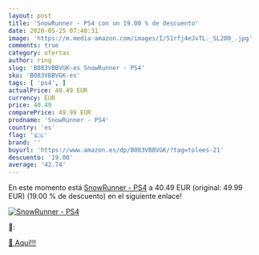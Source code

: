 ```yaml
---
layout: post
title: 'SnowRunner - PS4 con un 19.00 % de descuento'
date: 2020-05-25 07:48:31
image: 'https://m.media-amazon.com/images/I/51rfj4eJvTL._SL200_.jpg'
comments: true
category: ofertas
author: ring
slug: 'B083VBBVGK-es SnowRunner - PS4'
sku: 'B083VBBVGK-es'
tags: [ 'ps4', ]
actualPrice: 40.49 EUR
currency: EUR
price: 40.49
comparePrice: 49.99 EUR
prodname: 'SnowRunner - PS4'
country: 'es'
flag: '🇪🇸'
brand: ''
buyurl: 'https://www.amazon.es/dp/B083VBBVGK/?tag=tolees-21'
descuento: '19.00'
average: '42.74'
---
```


En este momento está [SnowRunner - PS4](https://www.amazon.es/dp/B083VBBVGK/?tag=tolees-21) a 40.49 EUR (original: 49.99 EUR) (19.00 %  de descuento) en el siguiente enlace!

[![SnowRunner - PS4](https://m.media-amazon.com/images/I/51rfj4eJvTL._SL200_.jpg)](https://www.amazon.es/dp/B083VBBVGK/?tag=tolees-21)

🔎:


[🛒 Aquí!!!](https://www.amazon.es/dp/B083VBBVGK/?tag=tolees-21)

